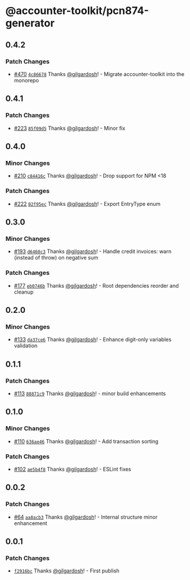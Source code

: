 # @accounter-toolkit/pcn874-generator

## 0.4.2

### Patch Changes

- [#470](https://github.com/Urigo/accounter-fullstack/pull/470)
  [`4c86678`](https://github.com/Urigo/accounter-fullstack/commit/4c866780ef1c78880f9b62854d5ab9a5eb74db95)
  Thanks [@gilgardosh](https://github.com/gilgardosh)! - Migrate accounter-toolkit into the monorepo

## 0.4.1

### Patch Changes

- [#223](https://github.com/gilgardosh/accounter-toolkit/pull/223)
  [`85f09d5`](https://github.com/gilgardosh/accounter-toolkit/commit/85f09d53793b1de36fc63d3caea2428236af2b61)
  Thanks [@gilgardosh](https://github.com/gilgardosh)! - Minor fix

## 0.4.0

### Minor Changes

- [#210](https://github.com/gilgardosh/accounter-toolkit/pull/210)
  [`c84416c`](https://github.com/gilgardosh/accounter-toolkit/commit/c84416cb9c9f501b5f53b039985f5d2b24ea93c2)
  Thanks [@gilgardosh](https://github.com/gilgardosh)! - Drop support for NPM <18

### Patch Changes

- [#222](https://github.com/gilgardosh/accounter-toolkit/pull/222)
  [`02f95ec`](https://github.com/gilgardosh/accounter-toolkit/commit/02f95ece06f2a3f6c4ed82acd3ffa772f382c2cf)
  Thanks [@gilgardosh](https://github.com/gilgardosh)! - Export EntryType enum

## 0.3.0

### Minor Changes

- [#193](https://github.com/gilgardosh/accounter-toolkit/pull/193)
  [`d6460c3`](https://github.com/gilgardosh/accounter-toolkit/commit/d6460c31ad3ee440dc6cb41ac2f4675447a11076)
  Thanks [@gilgardosh](https://github.com/gilgardosh)! - Handle credit invoices: warn (instead of
  throw) on negative sum

### Patch Changes

- [#177](https://github.com/gilgardosh/accounter-toolkit/pull/177)
  [`eb0746b`](https://github.com/gilgardosh/accounter-toolkit/commit/eb0746b23cf82668dfd3a7443a09de5a9d0be37b)
  Thanks [@gilgardosh](https://github.com/gilgardosh)! - Root dependencies reorder and cleanup

## 0.2.0

### Minor Changes

- [#133](https://github.com/gilgardosh/accounter-toolkit/pull/133)
  [`da37ce6`](https://github.com/gilgardosh/accounter-toolkit/commit/da37ce6a65223115b51e5689a282696b5c9cf83a)
  Thanks [@gilgardosh](https://github.com/gilgardosh)! - Enhance digit-only variables validation

## 0.1.1

### Patch Changes

- [#113](https://github.com/gilgardosh/accounter-toolkit/pull/113)
  [`88871c9`](https://github.com/gilgardosh/accounter-toolkit/commit/88871c928457a136c3fcf255c78f216cc4f7d08d)
  Thanks [@gilgardosh](https://github.com/gilgardosh)! - minor build enhancements

## 0.1.0

### Minor Changes

- [#110](https://github.com/gilgardosh/accounter-toolkit/pull/110)
  [`636ae46`](https://github.com/gilgardosh/accounter-toolkit/commit/636ae46f6896ee6dcb2349778a368ac3c0cc040d)
  Thanks [@gilgardosh](https://github.com/gilgardosh)! - Add transaction sorting

### Patch Changes

- [#102](https://github.com/gilgardosh/accounter-toolkit/pull/102)
  [`ae5b4f8`](https://github.com/gilgardosh/accounter-toolkit/commit/ae5b4f81e1d78caa4b18d226f835130e753f80f0)
  Thanks [@gilgardosh](https://github.com/gilgardosh)! - ESLint fixes

## 0.0.2

### Patch Changes

- [#64](https://github.com/gilgardosh/accounter-toolkit/pull/64)
  [`aa8acb3`](https://github.com/gilgardosh/accounter-toolkit/commit/aa8acb39ed2d21336fcfe45b1b229975ee9d722b)
  Thanks [@gilgardosh](https://github.com/gilgardosh)! - Internal structure minor enhancement

## 0.0.1

### Patch Changes

- [`f2916bc`](https://github.com/gilgardosh/accounter-toolkit/commit/f2916bc3a20aa6028845dd068506b62e319d9546)
  Thanks [@gilgardosh](https://github.com/gilgardosh)! - First publish
